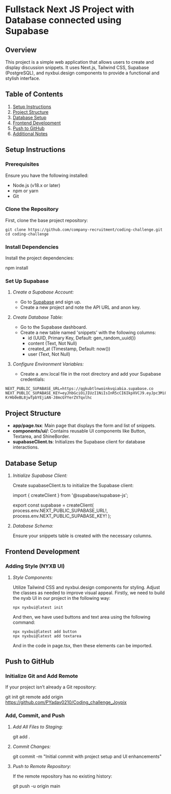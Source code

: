 # Fullstack Next JS Project with Database connected using Supabase

## Overview

This project is a simple web application that allows users to create and display discussion snippets. It uses Next.js, Tailwind CSS, Supabase (PostgreSQL), and nyxbui.design components to provide a functional and stylish interface.

## Table of Contents

1. [Setup Instructions](#setup-instructions)
2. [Project Structure](#project-structure)
3. [Database Setup](#database-setup)
4. [Frontend Development](#frontend-development)
5. [Push to GitHub](#push-to-github)
6. [Additional Notes](#additional-notes)

## Setup Instructions

### Prerequisites

Ensure you have the following installed:
- Node.js (v18.x or later)
- npm or yarn
- Git

### Clone the Repository

First, clone the base project repository:

```
git clone https://github.com/company-recruitment/coding-challenge.git
cd coding-challenge
```

### Install Dependencies

Install the project dependencies:

npm install

### Set Up Supabase

1. *Create a Supabase Account:*
   - Go to [Supabase](https://supabase.com) and sign up.
   - Create a new project and note the API URL and anon key.

2. *Create Database Table:*
   - Go to the Supabase dashboard.
   - Create a new table named 'snippets' with the following columns:
     - id (UUID, Primary Key, Default: gen_random_uuid())
     - content (Text, Not Null)
     - created_at (Timestamp, Default: now())
     - user (Text, Not Null)

3. *Configure Environment Variables:*
   - Create a .env.local file in the root directory and add your Supabase credentials:

```
NEXT_PUBLIC_SUPABASE_URL=https://qgkubtlnwoinkvqiabia.supabase.co
NEXT_PUBLIC_SUPABASE_KEY=eyJhbGciOiJIUzI1NiIsInR5cCI6IkpXVCJ9.eyJpc3MiOiJzdXBhYmFzZSIsInJlZiI6InFna3VidGxud29pbmt2cWlhYmlhIiwicm9sZSI6ImFub24iLCJpYXQiOjE3MjM3NDI0ODEsImV4cCI6MjAzOTMxODQ4MX0.qnJR-KrHb0eBL8jwTpbYEjiAN-J8mcGYYerZV7qxlhc
```
     

## Project Structure

- **app/page.tsx**: Main page that displays the form and list of snippets.
- **components/ui/**: Contains reusable UI components like Button, Textarea, and ShineBorder.
- **supabaseClient.ts**: Initializes the Supabase client for database interactions.

## Database Setup

1. *Initialize Supabase Client:*

   Create supabaseClient.ts to initialize the Supabase client:

   
   import { createClient } from '@supabase/supabase-js';

   export const supabase = createClient(
     process.env.NEXT_PUBLIC_SUPABASE_URL!,
     process.env.NEXT_PUBLIC_SUPABASE_KEY!
   );
   

2. *Database Schema:*

   Ensure your snippets table is created with the necessary columns.

## Frontend Development

### Adding Style (NYXB UI)
 
1. *Style Components:*

   Utilize Tailwind CSS and nyxbui.design components for styling. Adjust the classes as needed to improve visual appeal.
   Firstly, we need to build the nyxb UI in our project in the following way:

   ```
   npx nyxbui@latest init
   ```
   And then, we have used buttons and text area using the following command:
    ```
    npx nyxbui@latest add button
    npx nyxbui@latest add textarea
     ```
   And in the code in page.tsx, then these elements can be imported.
 
## Push to GitHub

### Initialize Git and Add Remote

If your project isn’t already a Git repository:

git init
git remote add origin https://github.com/PYadav0210/Coding_challenge_Joypix

### Add, Commit, and Push

1. *Add All Files to Staging:*

   
   git add .
   

2. *Commit Changes:*

   
   git commit -m "Initial commit with project setup and UI enhancements"
   

3. *Push to Remote Repository:*

   If the remote repository has no existing history:

   
   git push -u origin main
   
